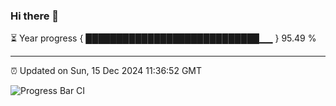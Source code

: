 ### Hi there 👋

⏳ Year progress { ████████████████████████████▁▁ } 95.49 %

---

⏰ Updated on Sun, 15 Dec 2024 11:36:52 GMT

![Progress Bar CI](https://github.com/IshwaranRudhara/GIT-ACTION/workflows/Progress%20Bar%20CI/badge.svg)
